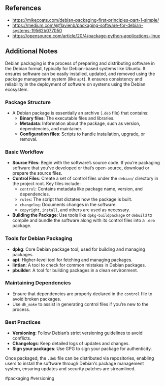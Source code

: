 
## References

- https://mikecoats.com/debian-packaging-first-principles-part-1-simple/
- https://medium.com/@flavienb/packaging-software-for-debian-systems-19562b077050
- https://opensource.com/article/20/4/package-python-applications-linux
## Additional Notes

Debian packaging is the process of preparing and distributing software in the Debian format, typically for Debian-based systems like Ubuntu. It ensures software can be easily installed, updated, and removed using the package management system (like `apt`). It ensures consistency and reliability in the deployment of software on systems using the Debian ecosystem.

### Package Structure
   - A Debian package is essentially an archive (`.deb` file) that contains:
     - **Binary files**: The executable files and libraries.
     - **Metadata**: Information about the package, such as version, dependencies, and maintainer.
     - **Configuration files**: Scripts to handle installation, upgrade, or removal.

### Basic Workflow
   - **Source Files**: Begin with the software’s source code. If you’re packaging software that you’ve developed or that’s open-source, download or prepare the source files.
   - **Control Files**: Create a set of control files under the `debian/` directory in the project root. Key files include:
     - `control`: Contains metadata like package name, version, and dependencies.
     - `rules`: The script that dictates how the package is built.
     - `changelog`: Documents changes in the software.
     - `copyright`, `install`, and others are used as necessary.
   - **Building the Package**: Use tools like `dpkg-buildpackage` or `debuild` to compile and bundle the software along with its control files into a `.deb` package.

### Tools for Debian Packaging
   - **dpkg**: Core Debian package tool, used for building and managing packages.
   - **apt**: Higher-level tool for fetching and managing packages.
   - **lintian**: A tool to check for common mistakes in Debian packages.
   - **pbuilder**: A tool for building packages in a clean environment.

### Maintaining Dependencies
   - Ensure that dependencies are properly declared in the `control` file to avoid broken packages.
   - Use `dh_make` to assist in generating control files if you’re new to the process.

### Best Practices
   - **Versioning**: Follow Debian’s strict versioning guidelines to avoid conflicts.
   - **Changelogs**: Keep detailed logs of updates and changes.
   - **Sign your packages**: Use GPG to sign your package for authenticity.
   
Once packaged, the `.deb` file can be distributed via repositories, enabling users to install the software through Debian's package management system, ensuring updates and security patches are streamlined.

<!-- Keywords -->
#packaging #versioning
<!-- /Keywords -->
